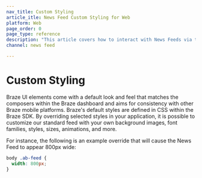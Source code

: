 ```yaml
---
nav_title: Custom Styling
article_itle: News Feed Custom Styling for Web
platform: Web
page_order: 0
page_type: reference
description: "This article covers how to interact with News Feeds via the Braze SDK."
channel: news feed

---
```


# Custom Styling

Braze UI elements come with a default look and feel that matches the composers within the Braze dashboard and aims for consistency with other Braze mobile platforms. Braze's default styles are defined in CSS within the Braze SDK. By overriding selected styles in your application, it is possible to customize our standard feed with your own background images, font families, styles, sizes, animations, and more.

For instance, the following is an example override that will cause the News Feed to appear 800px wide:

``` css
body .ab-feed {
  width: 800px;
}
```